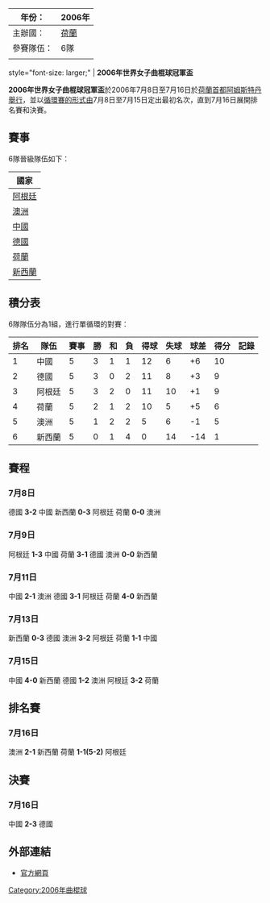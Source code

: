 | 年份：   | 2006年                                             |
| ----- | ------------------------------------------------- |
| 主辦國：  | [荷蘭](https://zh.wikipedia.org/wiki/荷蘭 "wikilink") |
| 參賽隊伍： | 6隊                                                |
|       |                                                   |

style="font-size: larger;" | **2006年世界女子曲棍球冠軍盃**

**2006年世界女子曲棍球冠軍盃**於2006年7月8日至7月16日於[荷蘭](https://zh.wikipedia.org/wiki/荷蘭 "wikilink")[首都](../Page/首都.md "wikilink")[阿姆斯特丹舉行](../Page/阿姆斯特丹.md "wikilink")，並以[循環賽的形式由](https://zh.wikipedia.org/wiki/循環賽 "wikilink")7月8日至7月15日定出最初名次，直到7月16日展開排名賽和決賽。

## 賽事

6隊晉級隊伍如下：

| 國家                                                  |
| --------------------------------------------------- |
| [阿根廷](../Page/阿根廷.md "wikilink")                    |
| [澳洲](https://zh.wikipedia.org/wiki/澳洲 "wikilink")   |
| [中國](../Page/中國.md "wikilink")                      |
| [德國](https://zh.wikipedia.org/wiki/德國 "wikilink")   |
| [荷蘭](https://zh.wikipedia.org/wiki/荷蘭 "wikilink")   |
| [新西蘭](https://zh.wikipedia.org/wiki/新西蘭 "wikilink") |

## 積分表

6隊隊伍分為1組，進行單循環的對賽：

| 排名 | 隊伍  | 賽事 | 勝 | 和 | 負 | 得球 | 失球 | 球差   | 得分 | 記錄 |
| -- | --- | -- | - | - | - | -- | -- | ---- | -- | -- |
| 1  | 中國  | 5  | 3 | 1 | 1 | 12 | 6  | \+6  | 10 |    |
| 2  | 德國  | 5  | 3 | 0 | 2 | 11 | 8  | \+3  | 9  |    |
| 3  | 阿根廷 | 5  | 3 | 2 | 0 | 11 | 10 | \+1  | 9  |    |
| 4  | 荷蘭  | 5  | 2 | 1 | 2 | 10 | 5  | \+5  | 6  |    |
| 5  | 澳洲  | 5  | 1 | 2 | 2 | 5  | 6  | \-1  | 5  |    |
| 6  | 新西蘭 | 5  | 0 | 1 | 4 | 0  | 14 | \-14 | 1  |    |

## 賽程

### 7月8日

德國 **3-2** 中國
新西蘭 **0-3** 阿根廷
荷蘭 **0-0** 澳洲

### 7月9日

阿根廷 **1-3** 中國
荷蘭 **3-1** 德國
澳洲 **0-0** 新西蘭

### 7月11日

中國 **2-1** 澳洲
德國 **3-1** 阿根廷
荷蘭 **4-0** 新西蘭

### 7月13日

新西蘭 **0-3** 德國
澳洲 **3-2** 阿根廷
荷蘭 **1-1** 中國

### 7月15日

中國 **4-0** 新西蘭
德國 **1-2** 澳洲
阿根廷 **3-2** 荷蘭

## 排名賽

### 7月16日

澳洲 **2-1** 新西蘭
荷蘭 **1-1(5-2)** 阿根廷

## 決賽

### 7月16日

中國 **2-3** 德國

## 外部連結

  - [官方網頁](https://web.archive.org/web/20060713111508/http://www.championstrophy.nl/)

[Category:2006年曲棍球](https://zh.wikipedia.org/wiki/Category:2006年曲棍球 "wikilink")